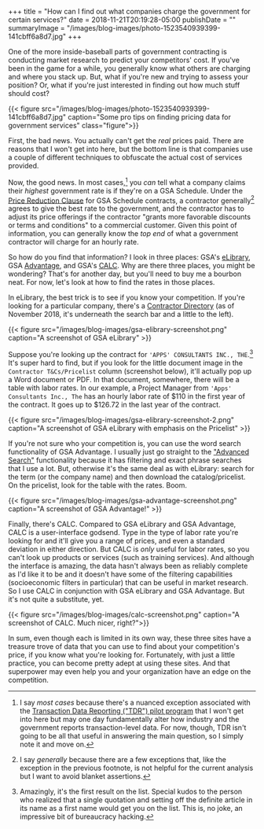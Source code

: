 +++
title = "How can I find out what companies charge the government for certain services?"
date = 2018-11-21T20:19:28-05:00
publishDate = ""
summaryImage = "/images/blog-images/photo-1523540939399-141cbff6a8d7.jpg"
+++

One of the more inside-baseball parts of government contracting is conducting market research to predict your competitors' cost. If you've been in the game for a while, you generally know what others are charging and where you stack up. But, what if you're new and trying to assess your position? Or, what if you're just interested in finding out how much stuff should cost?

{{< figure src="/images/blog-images/photo-1523540939399-141cbff6a8d7.jpg" caption="Some pro tips on finding pricing data for government services" class="figure">}}

First, the bad news. You actually can't get the *real* prices paid. There are reasons that I won't get into here, but the bottom line is that companies use a couple of different techniques to obfuscate the actual cost of services provided.

Now, the good news. In most cases,[^1] you *can* tell what a company claims their *highest* government rate is if they're on a GSA Schedule. Under the [Price Reduction Clause](https://www.contractorsperspective.com/compliance/applying-the-price-reduction-clause-in-gsa-schedule-contracts/) for GSA Schedule contracts, a contractor generally[^2] agrees to give the best rate to the government, and the contractor has to adjust its price offerings if the contractor "grants more favorable discounts or terms and conditions" to a commercial customer. Given this point of information, you can generally know the *top end* of what a government contractor will charge for an hourly rate.

So how do you find that information? I look in three places: GSA's [eLibrary](https://www.gsaelibrary.gsa.gov/), GSA [Advantage](https://www.gsaadvantage.gov/), and GSA's [CALC](https://calc.gsa.gov). Why are there three places, you might be wondering? That's for another day, but you'll need to buy me a bourbon neat. For now, let's look at how to find the rates in those places.

In eLibrary, the best trick is to see if you know your competition. If you're looking for a particular company, there's a [Contractor Directory](https://www.gsaelibrary.gsa.gov/ElibMain/contractorList.do?contractorListFor=A) (as of November 2018, it's underneath the search bar and a little to the left).

{{< figure src="/images/blog-images/gsa-elibrary-screenshot.png" caption="A screenshot of GSA eLibrary" >}}

Suppose you're looking up the contract for `'APPS' CONSULTANTS INC., THE`.[^3] It's super hard to find, but if you look for the little document image in the `Contractor T&Cs/Pricelist` column (screenshot below), it'll actually pop up a Word document or PDF. In that document, somewhere, there will be a table with labor rates. In our example, a Project Manager from `'Apps' Consultants Inc., The` has an hourly labor rate of $110 in the first year of the contract. It goes up to $126.72 in the last year of the contract.

{{< figure src="/images/blog-images/gsa-elibrary-screenshot-2.png" caption="A screenshot of GSA eLibrary with emphasis on the Pricelist" >}}

If you're not sure who your competition is, you can use the word search functionality of GSA Advantage. I usually just go straight to the ["Advanced Search"](https://www.gsaadvantage.gov/advantage/s/advncdSearchSrvsEnter.do) functionality because it has filtering and exact phrase searches that I use a lot. But, otherwise it's the same deal as with eLibrary: search for the term (or the company name) and then download the catalog/pricelist. On the pricelist, look for the table with the rates. Boom.

{{< figure src="/images/blog-images/gsa-advantage-screenshot.png" caption="A screenshot of GSA Advantage!" >}}

Finally, there's CALC. Compared to GSA eLibrary and GSA Advantage, CALC is a user-interface godsend. Type in the type of labor rate you're looking for and it'll give you a range of prices, and even a standard deviation in either direction. But CALC is *only* useful for labor rates, so you can't look up products or services (such as training services). And although the interface is amazing, the data hasn't always been as reliably complete as I'd like it to be and it doesn't have some of the filtering capabilities (socioeconomic filters in particular) that can be useful in market research. So I use CALC in conjunction with GSA eLibrary and GSA Advantage. But it's not quite a substitute, yet.

{{< figure src="/images/blog-images/calc-screenshot.png" caption="A screenshot of CALC. Much nicer, right?">}}

In sum, even though each is limited in its own way, these three sites have a treasure trove of data that you can use to find about your competition's price, if you know what you're looking for. Fortunately, with just a little practice, you can become pretty adept at using these sites. And that superpower may even help you and your organization have an edge on the competition.

[^1]: I say *most cases* because there's a nuanced exception associated with the [Transaction Data Reporting ("TDR") pilot program](https://www.federalregister.gov/documents/2016/06/23/2016-14728/general-services-administration-acquisition-regulation-gsar-transactional-data-reporting) that I won't get into here but may one day fundamentally alter how industry and the government reports transaction-level data. For now, though, TDR isn't going to be all that useful in answering the main question, so I simply note it and move on.

[^2]: I say *generally* because there are a few exceptions that, like the exception in the previous footnote, is not helpful for the current analysis but I want to avoid blanket assertions.

[^3]: Amazingly, it's the first result on the list. Special kudos to the person who realized that a single quotation and setting off the definite article in its name as a first name would get you on the list. This is, no joke, an impressive bit of bureaucracy hacking.
